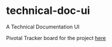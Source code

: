 # technical-doc-ui
A Technical Documentation UI

Pivotal Tracker board for the project [here](https://www.pivotaltracker.com/n/projects/2254766)
